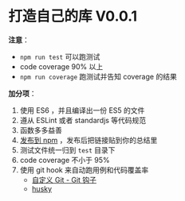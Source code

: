 # 打造自己的库 V0.0.1

**注意**：

* `npm run test` 可以跑测试
* code coverage 90% 以上
* `npm run coverage` 跑测试并告知 coverage 的结果

**加分项**：

1. 使用 ES6 ，并且编译出一份 ES5 的文件
2. 遵从 ESLint 或者 standardjs 等代码规范
3. 函数多多益善
4. [发布到 npm](https://github.com/muwenzi/Program-Blog/issues/12) ，发布后把链接贴到你的总结里
5. 测试文件统一归到 `test` 目录下
6. code coverage 不小于 95%
7. 使用 git hook 来自动跑用例和代码覆盖率
   * [自定义 Git - Git 钩子](https://git-scm.com/book/zh/v2/%E8%87%AA%E5%AE%9A%E4%B9%89-Git-Git-%E9%92%A9%E5%AD%90)
   * [husky](https://github.com/typicode/husky)
